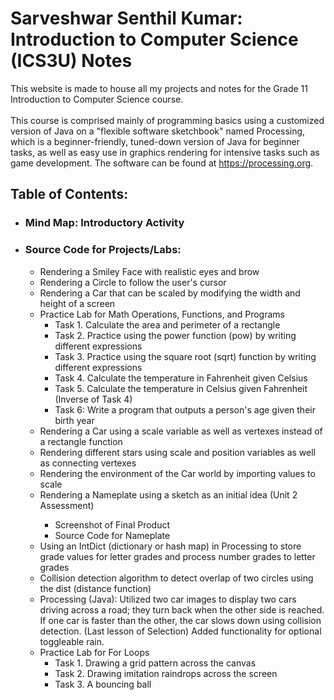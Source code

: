 <h1>Sarveshwar Senthil Kumar: Introduction to Computer Science (ICS3U) Notes</h1>
<text>This website is made to house all my projects and notes for the Grade 11 Introduction to Computer Science course.</text>
<br><br>
<text>This course is comprised mainly of programming basics using a customized version of Java on a "flexible software sketchbook" named Processing, which is a beginner-friendly, tuned-down version of Java for beginner tasks, as well as easy use in graphics rendering for intensive tasks such as game development. The software can be found at <a href="https://processing.org">https://processing.org</a>.</text>

<h2>Table of Contents:</h2>
<ul>
  <li><h3>Mind Map: Introductory Activity</h3></li>
  <li><h3>Source Code for Projects/Labs:</h3>
    <ul>
      <li>Rendering a Smiley Face with realistic eyes and brow</li>
      <li>Rendering a Circle to follow the user's cursor</li>
      <li>Rendering a Car that can be scaled by modifying the width and height of a screen</li>
      <li>Practice Lab for Math Operations, Functions, and Programs
          <ul>
            <li>Task 1. Calculate the area and perimeter of a rectangle</li>
            <li>Task 2. Practice using the power function (pow) by writing different expressions</li>
            <li>Task 3. Practice using the square root (sqrt) function by writing different expressions</li>
            <li>Task 4. Calculate the temperature in Fahrenheit given Celsius</li>
            <li>Task 5. Calculate the temperature in Celsius given Fahrenheit (Inverse of Task 4)</li>
            <li>Task 6: Write a program that outputs a person's age given their birth year</li>
          </ul>
      <li>Rendering a Car using a scale variable as well as vertexes instead of a rectangle function</li>
      <li>Rendering different stars using scale and position variables as well as connecting vertexes</li>
      <li>Rendering the environment of the Car world by importing values to scale</li>
      <li>Rendering a Nameplate using a sketch as an initial idea (Unit 2 Assessment)</li>
          <ul>
            <li>Screenshot of Final Product</li>
            <li>Source Code for Nameplate</li>
          </ul>
      <li>Using an IntDict (dictionary or hash map) in Processing to store grade values for letter grades and process number grades to letter grades</li>
      <li>Collision detection algorithm to detect overlap of two circles using the dist (distance function)</li>
      <li>Processing (Java): Utilized two car images to display two cars driving across a road; they turn back when the other side is reached. If one car is faster than the other, the car slows down using collision detection. (Last lesson of Selection) Added functionality for optional toggleable rain.</li>
      <li>Practice Lab for For Loops
          <ul>
            <li>Task 1. Drawing a grid pattern across the canvas</li>
            <li>Task 2. Drawing imitation raindrops across the screen</li>
            <li>Task 3. A bouncing ball</li>
          </ul>
    </ul>
  </li>
</ul>
